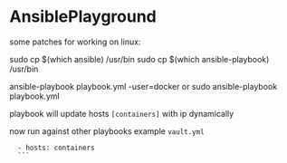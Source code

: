 # AnsiblePlayground

some patches for working on linux:

 sudo cp $(which ansible) /usr/bin
 sudo cp $(which ansible-playbook) /usr/bin


 ansible-playbook playbook.yml -user=docker
 or sudo ansible-playbook  playbook.yml

playbook will update hosts ```[containers]``` with ip dynamically

now run against other playbooks example ```vault.yml``` 
````---
  - hosts: containers
  ```
  